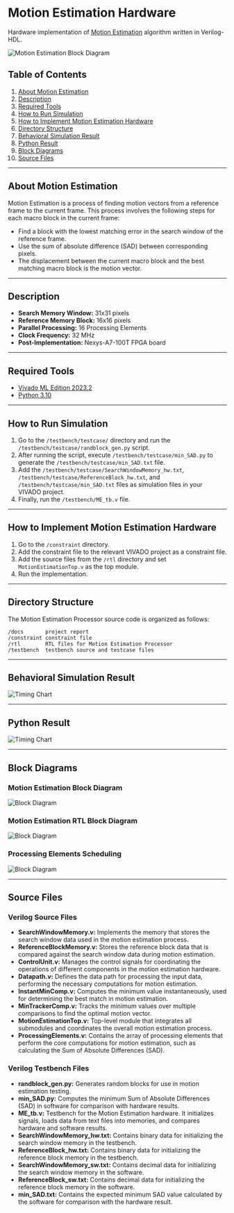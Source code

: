 # Motion Estimation Hardware

Hardware implementation of [Motion Estimation](https://en.wikipedia.org/wiki/Motion_estimation) algorithm written in Verilog-HDL.

![Motion Estimation Block Diagram](docs/blockmatchingestimation.png)

## Table of Contents

1. [About Motion Estimation](#about-motion-estimation)
2. [Description](#description)
3. [Required Tools](#required-tools)
4. [How to Run Simulation](#how-to-run-simulation)
5. [How to Implement Motion Estimation Hardware](#how-to-implement-motion-estimation-hardware)
6. [Directory Structure](#directory-structure)
7. [Behavioral Simulation Result](#behavioral-simulation-result)
8. [Python Result](#python-result)
9. [Block Diagrams](#block-diagrams)
10. [Source Files](#source-files)

---

## About Motion Estimation

Motion Estimation is a process of finding motion vectors from a reference frame to the current frame. This process involves the following steps for each macro block in the current frame:
- Find a block with the lowest matching error in the search window of the reference frame.
- Use the sum of absolute difference (SAD) between corresponding pixels.
- The displacement between the current macro block and the best matching macro block is the motion vector.

---

## Description

- **Search Memory Window:** 31x31 pixels
- **Reference Memory Block:** 16x16 pixels
- **Parallel Processing:** 16 Processing Elements
- **Clock Frequency:** 32 MHz
- **Post-Implementation:** Nexys-A7-100T FPGA board

---

## Required Tools

- [Vivado ML Edition 2023.2](https://www.xilinx.com/support/download/index.html/content/xilinx/en/downloadNav/vivado-design-tools/2023-2.html)
- [Python 3.10](https://www.python.org/downloads/)

---

## How to Run Simulation

1. Go to the `/testbench/testcase/` directory and run the `/testbench/testcase/randblock_gen.py` script.
2. After running the script, execute `/testbench/testcase/min_SAD.py` to generate the `/testbench/testcase/min_SAD.txt` file.
3. Add the `/testbench/testcase/SearchWindowMemory_hw.txt`, `/testbench/testcase/ReferenceBlock_hw.txt`, and `/testbench/testcase/min_SAD.txt` files as simulation files in your VIVADO project.
4. Finally, run the `/testbench/ME_tb.v` file.

---

## How to Implement Motion Estimation Hardware

1. Go to the `/constraint` directory.
2. Add the constraint file to the relevant VIVADO project as a constraint file.
3. Add the source files from the `/rtl` directory and set `MotionEstimationTop.v` as the top module.
4. Run the implementation.

---

## Directory Structure

The Motion Estimation Processor source code is organized as follows:

```text
/docs       project report
/constraint constraint file
/rtl        RTL files for Motion Estimation Processor
/testbench  testbench source and testcase files
```

---

## Behavioral Simulation Result

![Timing Chart](docs/BehavioralSimulation.png)

---

## Python Result

![Timing Chart](docs/PythonResult.png)

---

## Block Diagrams

### Motion Estimation Block Diagram

![Block Diagram](docs/meblockdiagram.png)

### Motion Estimation RTL Block Diagram

![Block Diagram](docs/meRTL.png)

### Processing Elements Scheduling

![Block Diagram](docs/pescheduling.png)

---

## Source Files

### Verilog Source Files

- **SearchWindowMemory.v:** Implements the memory that stores the search window data used in the motion estimation process.
- **ReferenceBlockMemory.v:** Stores the reference block data that is compared against the search window data during motion estimation.
- **ControlUnit.v:** Manages the control signals for coordinating the operations of different components in the motion estimation hardware.
- **Datapath.v:** Defines the data path for processing the input data, performing the necessary computations for motion estimation.
- **InstantMinComp.v:** Computes the minimum value instantaneously, used for determining the best match in motion estimation.
- **MinTrackerComp.v:** Tracks the minimum values over multiple comparisons to find the optimal motion vector.
- **MotionEstimationTop.v:** Top-level module that integrates all submodules and coordinates the overall motion estimation process.
- **ProcessingElements.v:** Contains the array of processing elements that perform the core computations for motion estimation, such as calculating the Sum of Absolute Differences (SAD).

### Verilog Testbench Files

- **randblock_gen.py:** Generates random blocks for use in motion estimation testing.
- **min_SAD.py:** Computes the minimum Sum of Absolute Differences (SAD) in software for comparison with hardware results.
- **ME_tb.v:** Testbench for the Motion Estimation hardware. It initializes signals, loads data from text files into memories, and compares hardware and software results.
- **SearchWindowMemory_hw.txt:** Contains binary data for initializing the search window memory in the testbench.
- **ReferenceBlock_hw.txt:** Contains binary data for initializing the reference block memory in the testbench.
- **SearchWindowMemory_sw.txt:** Contains decimal data for initializing the search window memory in the software.
- **ReferenceBlock_sw.txt:** Contains decimal data for initializing the reference block memory in the software.
- **min_SAD.txt:** Contains the expected minimum SAD value calculated by the software for comparison with the hardware result.